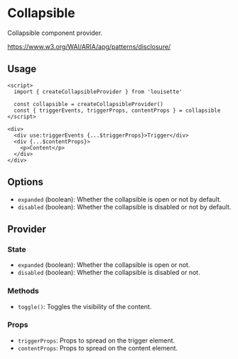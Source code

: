 # Collapsible

Collapsible component provider.

https://www.w3.org/WAI/ARIA/apg/patterns/disclosure/

## Usage

```svelte
<script>
  import { createCollapsibleProvider } from 'louisette'

  const collapsible = createCollapsibleProvider()
  const { triggerEvents, triggerProps, contentProps } = collapsible
</script>

<div>
  <div use:triggerEvents {...$triggerProps}>Trigger</div>
  <div {...$contentProps}>
    <p>Content</p>
  </div>
</div>
```

## Options

- `expanded` (boolean): Whether the collapsible is open or not by default.
- `disabled` (boolean): Whether the collapsible is disabled or not by default.

## Provider

### State

- `expanded` (boolean): Whether the collapsible is open or not.
- `disabled` (boolean): Whether the collapsible is disabled or not.

### Methods

- `toggle()`: Toggles the visibility of the content.

### Props

- `triggerProps`: Props to spread on the trigger element.
- `contentProps`: Props to spread on the content element.
